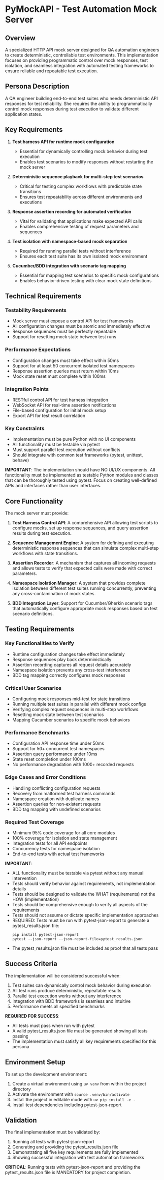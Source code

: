 # PyMockAPI - Test Automation Mock Server

## Overview
A specialized HTTP API mock server designed for QA automation engineers to create deterministic, controllable test environments. This implementation focuses on providing programmatic control over mock responses, test isolation, and seamless integration with automated testing frameworks to ensure reliable and repeatable test execution.

## Persona Description
A QA engineer building end-to-end test suites who needs deterministic API responses for test reliability. She requires the ability to programmatically control mock responses during test execution to validate different application states.

## Key Requirements

1. **Test harness API for runtime mock configuration**
   - Essential for dynamically controlling mock behavior during test execution
   - Enables test scenarios to modify responses without restarting the mock server

2. **Deterministic sequence playback for multi-step test scenarios**
   - Critical for testing complex workflows with predictable state transitions
   - Ensures test repeatability across different environments and executions

3. **Response assertion recording for automated verification**
   - Vital for validating that applications make expected API calls
   - Enables comprehensive testing of request parameters and sequences

4. **Test isolation with namespace-based mock separation**
   - Required for running parallel tests without interference
   - Ensures each test suite has its own isolated mock environment

5. **Cucumber/BDD integration with scenario tag mapping**
   - Essential for mapping test scenarios to specific mock configurations
   - Enables behavior-driven testing with clear mock state definitions

## Technical Requirements

### Testability Requirements
- Mock server must expose a control API for test frameworks
- All configuration changes must be atomic and immediately effective
- Response sequences must be perfectly repeatable
- Support for resetting mock state between test runs

### Performance Expectations
- Configuration changes must take effect within 50ms
- Support for at least 50 concurrent isolated test namespaces
- Response assertion queries must return within 10ms
- Mock state reset must complete within 100ms

### Integration Points
- RESTful control API for test harness integration
- WebSocket API for real-time assertion notifications
- File-based configuration for initial mock setup
- Export API for test result correlation

### Key Constraints
- Implementation must be pure Python with no UI components
- All functionality must be testable via pytest
- Must support parallel test execution without conflicts
- Should integrate with common test frameworks (pytest, unittest, behave)

**IMPORTANT**: The implementation should have NO UI/UX components. All functionality must be implemented as testable Python modules and classes that can be thoroughly tested using pytest. Focus on creating well-defined APIs and interfaces rather than user interfaces.

## Core Functionality

The mock server must provide:

1. **Test Harness Control API**: A comprehensive API allowing test scripts to configure mocks, set up response sequences, and query assertion results during test execution.

2. **Sequence Management Engine**: A system for defining and executing deterministic response sequences that can simulate complex multi-step workflows with state transitions.

3. **Assertion Recorder**: A mechanism that captures all incoming requests and allows tests to verify that expected calls were made with correct parameters.

4. **Namespace Isolation Manager**: A system that provides complete isolation between different test suites running concurrently, preventing any cross-contamination of mock states.

5. **BDD Integration Layer**: Support for Cucumber/Gherkin scenario tags that automatically configure appropriate mock responses based on test scenario definitions.

## Testing Requirements

### Key Functionalities to Verify
- Runtime configuration changes take effect immediately
- Response sequences play back deterministically
- Assertion recording captures all request details accurately
- Namespace isolation prevents any cross-test interference
- BDD tag mapping correctly configures mock responses

### Critical User Scenarios
- Configuring mock responses mid-test for state transitions
- Running multiple test suites in parallel with different mock configs
- Verifying complex request sequences in multi-step workflows
- Resetting mock state between test scenarios
- Mapping Cucumber scenarios to specific mock behaviors

### Performance Benchmarks
- Configuration API response time under 50ms
- Support for 50+ concurrent test namespaces
- Assertion query performance under 10ms
- State reset completion under 100ms
- No performance degradation with 1000+ recorded requests

### Edge Cases and Error Conditions
- Handling conflicting configuration requests
- Recovery from malformed test harness commands
- Namespace creation with duplicate names
- Assertion queries for non-existent requests
- BDD tag mapping with undefined scenarios

### Required Test Coverage
- Minimum 95% code coverage for all core modules
- 100% coverage for isolation and state management
- Integration tests for all API endpoints
- Concurrency tests for namespace isolation
- End-to-end tests with actual test frameworks

**IMPORTANT**:
- ALL functionality must be testable via pytest without any manual intervention
- Tests should verify behavior against requirements, not implementation details
- Tests should be designed to validate the WHAT (requirements) not the HOW (implementation)
- Tests should be comprehensive enough to verify all aspects of the requirements
- Tests should not assume or dictate specific implementation approaches
- REQUIRED: Tests must be run with pytest-json-report to generate a pytest_results.json file:
  ```
  pip install pytest-json-report
  pytest --json-report --json-report-file=pytest_results.json
  ```
- The pytest_results.json file must be included as proof that all tests pass

## Success Criteria

The implementation will be considered successful when:

1. Test suites can dynamically control mock behavior during execution
2. All test runs produce deterministic, repeatable results
3. Parallel test execution works without any interference
4. Integration with BDD frameworks is seamless and intuitive
5. Performance meets all specified benchmarks

**REQUIRED FOR SUCCESS**:
- All tests must pass when run with pytest
- A valid pytest_results.json file must be generated showing all tests passing
- The implementation must satisfy all key requirements specified for this persona

## Environment Setup

To set up the development environment:
1. Create a virtual environment using `uv venv` from within the project directory
2. Activate the environment with `source .venv/bin/activate`
3. Install the project in editable mode with `uv pip install -e .`
4. Install test dependencies including pytest-json-report

## Validation

The final implementation must be validated by:
1. Running all tests with pytest-json-report
2. Generating and providing the pytest_results.json file
3. Demonstrating all five key requirements are fully implemented
4. Showing successful integration with test automation frameworks

**CRITICAL**: Running tests with pytest-json-report and providing the pytest_results.json file is MANDATORY for project completion.